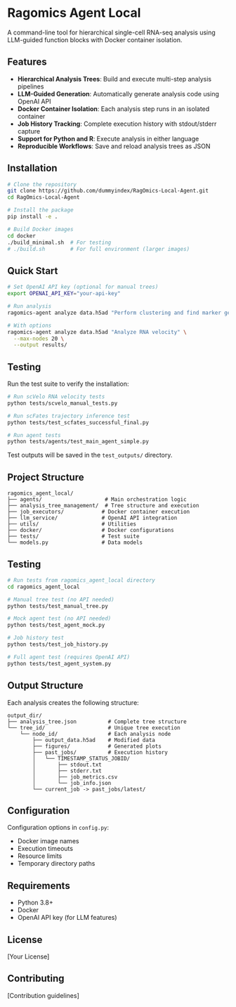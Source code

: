 # Ragomics Agent Local

A command-line tool for hierarchical single-cell RNA-seq analysis using LLM-guided function blocks with Docker container isolation.

## Features

- **Hierarchical Analysis Trees**: Build and execute multi-step analysis pipelines
- **LLM-Guided Generation**: Automatically generate analysis code using OpenAI API
- **Docker Container Isolation**: Each analysis step runs in an isolated container
- **Job History Tracking**: Complete execution history with stdout/stderr capture
- **Support for Python and R**: Execute analysis in either language
- **Reproducible Workflows**: Save and reload analysis trees as JSON

## Installation

```bash
# Clone the repository
git clone https://github.com/dummyindex/RagOmics-Local-Agent.git
cd RagOmics-Local-Agent

# Install the package
pip install -e .

# Build Docker images
cd docker
./build_minimal.sh  # For testing
# ./build.sh        # For full environment (larger images)
```

## Quick Start

```bash
# Set OpenAI API key (optional for manual trees)
export OPENAI_API_KEY="your-api-key"

# Run analysis
ragomics-agent analyze data.h5ad "Perform clustering and find marker genes"

# With options
ragomics-agent analyze data.h5ad "Analyze RNA velocity" \
  --max-nodes 20 \
  --output results/
```

## Testing

Run the test suite to verify the installation:

```bash
# Run scVelo RNA velocity tests
python tests/scvelo_manual_tests.py

# Run scFates trajectory inference test
python tests/test_scfates_successful_final.py

# Run agent tests
python tests/agents/test_main_agent_simple.py
```

Test outputs will be saved in the `test_outputs/` directory.

## Project Structure

```
ragomics_agent_local/
├── agents/                    # Main orchestration logic
├── analysis_tree_management/  # Tree structure and execution
├── job_executors/            # Docker container execution
├── llm_service/              # OpenAI API integration
├── utils/                    # Utilities
├── docker/                   # Docker configurations
├── tests/                    # Test suite
└── models.py                 # Data models
```

## Testing

```bash
# Run tests from ragomics_agent_local directory
cd ragomics_agent_local

# Manual tree test (no API needed)
python tests/test_manual_tree.py

# Mock agent test (no API needed)
python tests/test_agent_mock.py

# Job history test
python tests/test_job_history.py

# Full agent test (requires OpenAI API)
python tests/test_agent_system.py
```

## Output Structure

Each analysis creates the following structure:

```
output_dir/
├── analysis_tree.json          # Complete tree structure
└── tree_id/                    # Unique tree execution
    └── node_id/                # Each analysis node
        ├── output_data.h5ad    # Modified data
        ├── figures/            # Generated plots
        ├── past_jobs/          # Execution history
        │   └── TIMESTAMP_STATUS_JOBID/
        │       ├── stdout.txt
        │       ├── stderr.txt
        │       ├── job_metrics.csv
        │       └── job_info.json
        └── current_job -> past_jobs/latest/
```

## Configuration

Configuration options in `config.py`:
- Docker image names
- Execution timeouts
- Resource limits
- Temporary directory paths

## Requirements

- Python 3.8+
- Docker
- OpenAI API key (for LLM features)

## License

[Your License]

## Contributing

[Contribution guidelines]